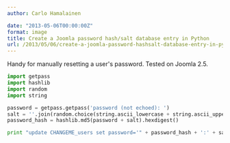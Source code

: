 ```yaml
---
author: Carlo Hamalainen

date: "2013-05-06T00:00:00Z"
format: image
title: Create a Joomla password hash/salt database entry in Python
url: /2013/05/06/create-a-joomla-password-hashsalt-database-entry-in-python/
---
```

Handy for manually resetting a user's password. Tested on Joomla 2.5.

```python
import getpass
import hashlib
import random
import string

password = getpass.getpass('password (not echoed): ')
salt = ''.join(random.choice(string.ascii_lowercase + string.ascii_uppercase + string.digits) for x in range(32))
password_hash = hashlib.md5(password + salt).hexdigest()

print "update CHANGEME_users set password='" + password_hash + ':' + salt + "' where id = ...;"
```
